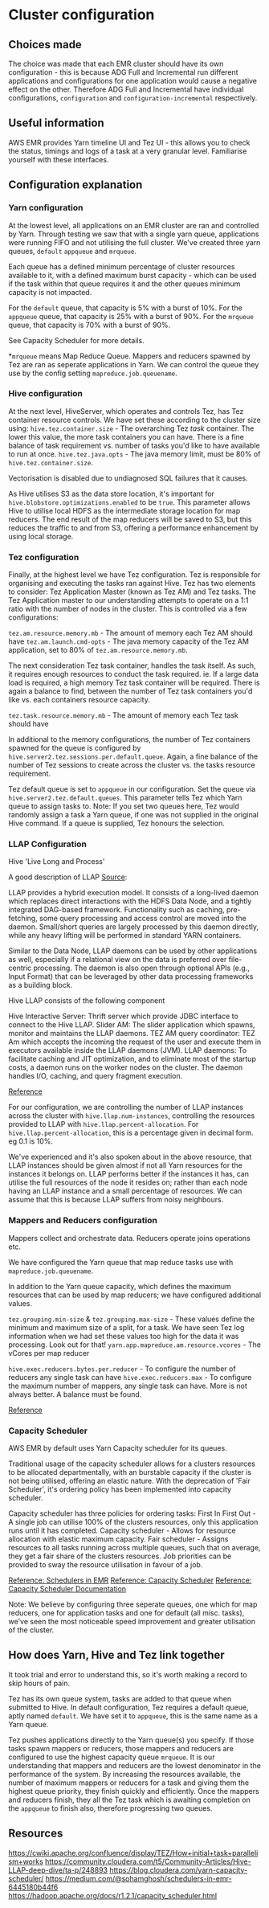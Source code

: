 # Cluster configuration

## Choices made

The choice was made that each EMR cluster should have its own configuration - this is because ADG Full and Incremental run different applications and configurations for one application would cause a negative effect on the other.
Therefore ADG Full and Incremental have individual configurations, `configuration` and `configuration-incremental` respectively.

## Useful information
AWS EMR provides Yarn timeline UI and Tez UI - this allows you to check the status, timings and logs of a task at a very granular level. Familiarise yourself with these interfaces.

## Configuration explanation

### Yarn configuration
At the lowest level, all applications on an EMR cluster are ran and controlled by Yarn. Through testing we saw that with a single yarn queue, applications were running FIFO and not utilising the full cluster.
We've created three yarn queues, `default` `appqueue` and `mrqueue`.

Each queue has a defined minimum percentage of cluster resources available to it, with a defined maximum burst capacity - which can be used if the task within that queue requires it and the other queues minimum capacity is not impacted.

For the `default` queue, that capacity is 5% with a burst of 10%.
For the `appqueue` queue, that capacity is 25% with a burst of 90%.
For the `mrqueue` queue, that capacity is 70% with a burst of 90%.

See Capacity Scheduler for more details.

*`mrqueue` means Map Reduce Queue. Mappers and reducers spawned by Tez are ran as seperate applications in Yarn. We can control the queue they use by the config setting `mapreduce.job.queuename`.

### Hive configuration
At the next level, HiveServer, which operates and controls Tez, has Tez container resource controls. We have set these according to the cluster size using:
`hive.tez.container.size` - The overarching Tez *task* container. The lower this value, the more task containers you can have. There is a fine balance of task requirement vs. number of tasks you'd like to have available to run at once.
`hive.tez.java.opts` - The java memory limit, must be 80% of `hive.tez.container.size`.

Vectorisation is disabled due to undiagnosed SQL failures that it causes.

As Hive utilises S3 as the data store location, it's important for `hive.blobstore.optimizations.enabled` to be `true`. This parameter allows Hive to utilise local HDFS as the intermediate storage location for map reducers.
The end result of the map reducers will be saved to S3, but this reduces the traffic to and from S3, offering a performance enhancement by using local storage.

### Tez configuration
Finally, at the highest level we have Tez configuration. Tez is responsible for organising and executing the tasks ran against Hive.
Tez has two elements to consider: Tez Application Master (known as Tez AM) and Tez tasks.
The Tez Application master to our understanding attempts to operate on a 1:1 ratio with the number of nodes in the cluster. 
This is controlled via a few configurations:

`tez.am.resource.memory.mb` - The amount of memory each Tez AM should have
`tez.am.launch.cmd-opts` - The java memory capacity of the Tez AM application, set to 80% of `tez.am.resource.memory.mb`.

The next consideration Tez task container, handles the task itself. As such, it requires enough resources to conduct the task required. ie. If a large data load is required, a high memory Tez task container will be required.
There is again a balance to find, between the number of Tez task containers you'd like vs. each containers resource capacity.

`tez.task.resource.memory.mb` - The amount of memory each Tez task should have

In additional to the memory configurations, the number of Tez containers spawned for the queue is configured by `hive.server2.tez.sessions.per.default.queue`.
Again, a fine balance of the number of Tez sessions to create across the cluster vs. the tasks resource requirement.

Tez default queue is set to `appqueue` in our configuration. Set the queue via `hive.server2.tez.default.queues`.
This parameter tells Tez which Yarn queue to assign tasks to. Note: If you set two queues here, Tez would randomly assign a task a Yarn queue, if one was not supplied in the original Hive command. If a queue is supplied, Tez honours the selection.

### LLAP Configuration
Hive 'Live Long and Process'

A good description of LLAP [Source](https://community.cloudera.com/t5/Community-Articles/Hive-LLAP-deep-dive/ta-p/248893):

LLAP provides a hybrid execution model. It consists of a long-lived daemon which replaces direct interactions with the HDFS Data Node, and a tightly integrated DAG-based framework.
Functionality such as caching, pre-fetching, some query processing and access control are moved into the daemon. Small/short queries are largely processed by this daemon directly, while any heavy lifting will be performed in standard YARN containers.

Similar to the Data Node, LLAP daemons can be used by other applications as well, especially if a relational view on the data is preferred over file-centric processing. The daemon is also open through optional APIs (e.g., Input Format) that can be leveraged by other data processing frameworks as a building block.

Hive LLAP consists of the following component

Hive Interactive Server: Thrift server which provide JDBC interface to connect to the Hive LLAP.
Slider AM: The slider application which spawns, monitor and maintains the LLAP daemons.
TEZ AM query coordinator: TEZ Am which accepts the incoming the request of the user and execute them in executors available inside the LLAP daemons (JVM).
LLAP daemons: To facilitate caching and JIT optimization, and to eliminate most of the startup costs, a daemon runs on the worker nodes on the cluster. The daemon handles I/O, caching, and query fragment execution.

[Reference](https://community.cloudera.com/t5/Community-Articles/Hive-LLAP-deep-dive/ta-p/248893)

For our configuration, we are controlling the number of LLAP instances across the cluster with `hive.llap.num-instances`, controlling the resources provided to LLAP with `hive.llap.percent-allocation`.
For `hive.llap.percent-allocation`, this is a percentage given in decimal form. eg 0.1 is 10%.

We've experienced and it's also spoken about in the above resource, that LLAP instances should be given almost if not all Yarn resources for the instances it belongs on.
LLAP performs better if the instances it has, can utilise the full resources of the node it resides on; rather than each node having an LLAP instance and a small percentage of resources.
We can assume that this is because LLAP suffers from noisy neighbours.

### Mappers and Reducers configuration
Mappers collect and orchestrate data. Reducers operate joins operations etc.

We have configured the Yarn queue that map reduce tasks use with `mapreduce.job.queuename`.

In addition to the Yarn queue capacity, which defines the maximum resources that can be used by map reducers; we have configured additional values.

`tez.grouping.min-size` & `tez.grouping.max-size` - These values define the minimum and maximum size of a split, for a task. We have seen Tez log information when we had set these values too high for the data it was processing. Look out for that!
`yarn.app.mapreduce.am.resource.vcores` - The vCores per map reducer

`hive.exec.reducers.bytes.per.reducer` - To configure the number of reducers any single task can have
`hive.exec.reducers.max` - To configure the maximum number of mappers, any single task can have. More is not always better. A balance must be found.


[Reference](https://cwiki.apache.org/confluence/display/TEZ/How+initial+task+parallelism+works)

### Capacity Scheduler
AWS EMR by default uses Yarn Capacity scheduler for its queues.

Traditional usage of the capacity scheduler allows for a clusters resources to be allocated departmentally, with an burstable capacity if the cluster is not being utilised, offering an elastic nature.
With the deprecation of 'Fair Scheduler', it's ordering policy has been implemented into capacity scheduler.

Capacity scheduler has three policies for ordering tasks:
First In First Out - A single job can utilise 100% of the clusters resources, only this application runs until it has completed.
Capacity scheduler - Allows for resource allocation with elastic maximum capacity.
Fair scheduler - Assigns resources to all tasks running across multiple queues, such that on average, they get a fair share of the clusters resources. Job priorities can be provided to sway the resource utilisation in favour of a job.

[Reference: Schedulers in EMR](https://medium.com/@sohamghosh/schedulers-in-emr-6445180b44f6)
[Reference: Capacity Scheduler](https://blog.cloudera.com/yarn-capacity-scheduler/)
[Reference: Capacity Scheduler Documentation](https://hadoop.apache.org/docs/r1.2.1/capacity_scheduler.html)

Note: We believe by configuring three seperate queues, one which for map reducers, one for application tasks and one for default (all misc. tasks), we've seen the most noticeable speed improvement and greater utilisation of the cluster.

## How does Yarn, Hive and Tez link together
It took trial and error to understand this, so it's worth making a record to skip hours of pain.

Tez has its own queue system, tasks are added to that queue when submitted to Hive. In default configuration, Tez requires a default queue, aptly named `default`.
We have set it to `appqueue`, this is the same name as a Yarn queue.

Tez pushes applications directly to the Yarn queue(s) you specify. If those tasks spawn mappers or reducers, those mappers and reducers are configured to use the highest capacity queue `mrqueue`.
It is our understanding that mappers and reducers are the lowest denominator in the performance of the system. By increasing the resources available, the number of maximum mappers or reducers for a task and giving them the highest queue priority, they finish quickly and efficiently.
Once the mappers and reducers finish, they all the Tez task which is awaiting completion on the `appqueue` to finish also, therefore progressing two queues.

## Resources
https://cwiki.apache.org/confluence/display/TEZ/How+initial+task+parallelism+works
https://community.cloudera.com/t5/Community-Articles/Hive-LLAP-deep-dive/ta-p/248893
https://blog.cloudera.com/yarn-capacity-scheduler/
https://medium.com/@sohamghosh/schedulers-in-emr-6445180b44f6
https://hadoop.apache.org/docs/r1.2.1/capacity_scheduler.html
